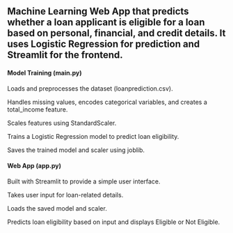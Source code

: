 ## Machine Learning Web App that predicts whether a loan applicant is eligible for a loan based on personal, financial, and credit details. It uses Logistic Regression for prediction and Streamlit for the frontend.

#### Model Training (main.py)
Loads and preprocesses the dataset (loanprediction.csv).

Handles missing values, encodes categorical variables, and creates a total_income feature.

Scales features using StandardScaler.

Trains a Logistic Regression model to predict loan eligibility.

Saves the trained model and scaler using joblib.

#### Web App (app.py)
Built with Streamlit to provide a simple user interface.

Takes user input for loan-related details.

Loads the saved model and scaler.

Predicts loan eligibility based on input and displays Eligible or Not Eligible.
